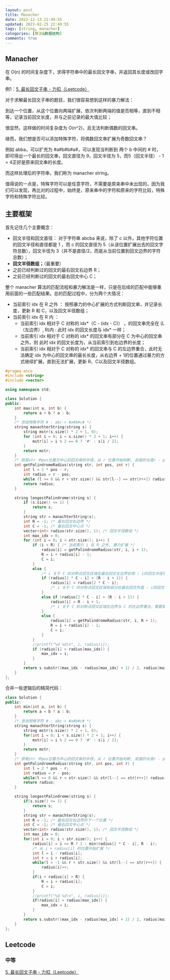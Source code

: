 ```yaml
---
layout: post
title: Manacher
date: 2022-12-13 22:49:55
updated: 2023-02-25 22:49:55
tags: [string, manacher]
categories: [算法&数据结构]
comments: true
---
```


## Manacher

在 O(n) 的时间复杂度下，求得字符串中的最长回文字串，并返回其长度或改回字串。

例1：[5. 最长回文子串 - 力扣（Leetcode）](https://leetcode.cn/problems/longest-palindromic-substring/description/)

对于求解最长回文子串的题目，我们很容易想到这样的暴力解法：

到达一个位置，从这个位置向两端扩展，依次判断两端的值是否相等，直到不相等，记录当前回文长度，并与之前记录的最大值比较；

很显然，这样做的时间复杂度为 O(n^2)，且无法判断偶数的回文串。

继而，我们想是否可以添加特殊字符，将偶数回文串扩展为奇数回文串？

例如 abba，可以扩充为 #a#b#b#a#，可以发现当判断到 两个 b 中间的 # 时，即可得出一个最长的回文串，回文直径为 9，回文半径为 5，而5（回文半径） - 1 = 4正好是原来回文串的长度。

而这样处理后的字符串，我们称为 manacher string。

值得说的一点是，特殊字符可以是任意字符，不需要是原来串中未出现的，因为我们可以发现，再比对的过程中，始终是，原来串中的字符和原来的字符比较，特殊字符和特殊字符比较。

## 主要框架

首先记住几个主要概念：

- 回文半径和回文直径：
  对于字符串 abcba 来说，除了 c 以外，其他字符位置的回文半径和直径都是 1 ，而 c 的回文直径为 5（从该位置扩展出去的回文字符总数），回文半径为 3（并不是直径/2，而是从当前位置到回文边界的字符总数）；
- **回文半径数组；**（最重要）
- 之前已经判断过的回文的最右回文右边界 R；
- 之前已经判断过的回文的最右回文中心 C；

整个 manacher 算法的匹配流程和暴力解法是一样，只是在后续的匹配中能够重用前面的一些匹配结果。总的匹配过程中，分为两个大情况：

- 当前索引 idx 在 R 之外 ： 按照暴力的中心扩展的方式判断回文串，并记录长度，更新 R 和 C，以及回文半径数组；
- 当前索引 idx 在 R 内 ：
  - 当前索引 idx 相对于 C 对称的 idx\*（C - (idx - C)） ，的回文串完全在 (L（左边界）, R)内 : 此时 idx 的回文长度与 idx\* 一样；
  - 当前索引 idx 相对于 C 对称的 idx\* 的回文串有部分在 C 为中心的回文串之外，则 此时 idx 的回文长度为，从当前索引到右边界的长度；
  - 当前索引 idx 相对于 C 对称的 idx\* 的回文串与 C 的左边界重合，此时无法确定 idx 为中心的回文串的最长长度，从右边界 + 1的位置通过暴力的方式继续扩展，直到无法扩展，更新 R、C以及回文半径数组。

```c++
#pragma once
#include <string>
#include <vector>

using namespace std;

class Solution {
public:
	int max(int a, int b) {
		return a > b ? a : b;
	}
	/* 添加特殊字符 # : abc-> #a#b#c# */
	string manachterString(string s) {
		string mstr(s.size() * 2 + 1, 0);
		for (int i = 0; i < s.size() * 2 + 1; i++) {
			mstr[i] = i % 2 == 0 ? '#' : s[i / 2];
		}
		return mstr;
	}
	/* 获取str 中pos位置为中心的回文串的半径，从 r 位置开始判断, 前面的长度r - pos认为是回文  */
	int getPalindromeRadius(string str, int pos, int r) {
		int l = 2 * pos - r;
		int radius = r - pos;
		while (l >= 0 && r < str.size() && str[l--] == str[r++]) radius++;
		return radius;
	}

	string longestPalindrome(string s) {
		if (s.size() <= 1) {
			return s;
		}
		string str = manachterString(s);
		int R = -1; /* 最右回文右边界 */
		int C = -1; /* 最右回文中心点 */
		vector<int> radius(str.size(), 1); /* 回文半径数组 */
		int max_idx = 0;
		for (int i = 0; i < str.size(); i++) {
			if (i > R) { /* 当前索引 i 在 R 之外, 暴力扩展 */
				radius[i] = getPalindromeRadius(str, i, i + 1);
				R = i + radius[i] - 1;
				C = i;
			}
			else {
				/* i 关于 C 的对称点回文区域在最右回文左边界右侧 : i的回文半径等于对称点半径 */
				if (radius[2 * C - i] < (R - i + 1)) {
					radius[i] = radius[2 * C - i];
					/* i 关于 C 的对称点回文区域有部分在最右回文外面 : i的回文半径等于i到右边界 */
				}
				else if (radius[2 * C - i] > (R - i + 1)) {
					radius[i] = R - i + 1;
					/* i 关于 C 的对称点回文区域左边界与 C 的左边界重合，需要暴力扩充判断 i 边界 */
				}
				else {
					radius[i] = getPalindromeRadius(str, i, R + 1);
					R = i + radius[i] - 1;
					C = i;
				}
			}
			//printf("%d %d\n", i, radius[i]);
			if (radius[i] > radius[max_idx]) {
				max_idx = i;
			}
		}
		return s.substr((max_idx - radius[max_idx] + 1) / 2, radius[max_idx] - 1);
	}
};
```

合并一些逻辑后的精简代码：

```c++
class Solution {
public:
    int min(int a, int b) {
        return a < b ? a : b;
    }
    /* 添加特殊字符 # : abc-> #a#b#c# */
    string manachterString(string s) {
        string mstr(s.size() * 2 + 1, 0);
        for(int i = 0; i < s.size() * 2 + 1; i++) {
            mstr[i] = i % 2 == 0 ? '#' : s[i / 2];
        }
        return mstr;
    }
    /* 获取str 中pos位置为中心的回文串的半径，从 r 位置开始判断, 前面的长度r - pos认为是回文  */
    int getPalindromeRadius(string str, int pos, int r) {
        int l = 2 * pos - r;
        int radius = r - pos;
        while(l >= 0 && r < str.size() && str[l--] == str[r++]) radius++;
        return radius;
    }

    string longestPalindrome(string s) { 
        if(s.size() <= 1) {
            return s;
        }   
        string str = manachterString(s);
        int R = -1; /* 最右回文右边界的下一个位置 */
        int C = -1; /* 最右回文中心点 */
        vector<int> radius(str.size(), 1); /* 回文半径数组 */
        int max_idx = 0;
        for(int i = 0; i < str.size(); i++) {
            radius[i] = i >= R ? 1 : min(radius[2 * C - i], R - i);
            /* 从 i + radius[i] 的位置开始扩展 */
            int l = i - radius[i];
            int r = i + radius[i];
            while(l > -1 && r < str.size() && str[l--] == str[r++]) {
                radius[i]++;
            }
            if(i + radius[i] > R) {
                R = i + radius[i];
                C = i;
            }
            //printf("%d %d\n", i, radius[i]);
            if(radius[i] > radius[max_idx]) {
                max_idx = i;
            }
        }
        return s.substr((max_idx - radius[max_idx] + 1) / 2, radius[max_idx] - 1);
    }
};
```

## Leetcode

### 中等

[5. 最长回文子串 - 力扣（Leetcode）](https://leetcode.cn/problems/longest-palindromic-substring/description/)
